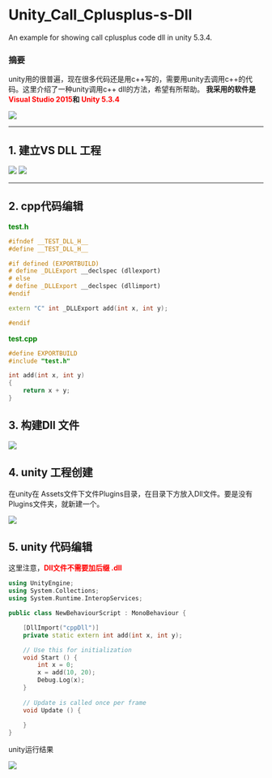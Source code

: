 # Unity_Call_Cplusplus-s-Dll
An example for showing call cplusplus code dll in unity 5.3.4.

### 摘要
unity用的很普遍，现在很多代码还是用c++写的，需要用unity去调用c++的代码。这里介绍了一种unity调用c++ dll的方法，希望有所帮助。
**我采用的软件是<font color=Red>Visual Studio 2015</font>和<font color=Red> Unity 5.3.4</font>**

![](http://images2015.cnblogs.com/blog/1014091/201609/1014091-20160913120622539-49874596.png)

------------

## 1. 建立VS DLL 工程

![](http://images2015.cnblogs.com/blog/1014091/201609/1014091-20160913120631867-909184150.png)
![](http://images2015.cnblogs.com/blog/1014091/201609/1014091-20160913120644336-2084234893.png)

------------

## 2. cpp代码编辑
**<font color=Green>test.h</font>**
```cpp
#ifndef __TEST_DLL_H__
#define __TEST_DLL_H__

#if defined (EXPORTBUILD)  
# define _DLLExport __declspec (dllexport)  
# else  
# define _DLLExport __declspec (dllimport)  
#endif  

extern "C" int _DLLExport add(int x, int y);

#endif
```

**<font color=Green>test.cpp</font>**
```cpp
#define EXPORTBUILD
#include "test.h"

int add(int x, int y)
{
	return x + y;
}
```

## 3. 构建Dll 文件
![](http://images2015.cnblogs.com/blog/1014091/201609/1014091-20160913141901398-1198271649.png)

## 4. unity 工程创建
在unity在 Assets文件下文件Plugins目录，在目录下方放入Dll文件。要是没有Plugins文件夹，就新建一个。

![](http://images2015.cnblogs.com/blog/1014091/201609/1014091-20160913142040430-1093884713.png)

## 5. unity 代码编辑
这里注意，**<font color=Red>Dll文件不需要加后缀 .dll</font>**
```cpp
using UnityEngine;
using System.Collections;
using System.Runtime.InteropServices;

public class NewBehaviourScript : MonoBehaviour {

    [DllImport("cppDll")]
    private static extern int add(int x, int y);

    // Use this for initialization
    void Start () {
        int x = 0;
        x = add(10, 20);
        Debug.Log(x);
	}
	
	// Update is called once per frame
	void Update () {
	
	}
}
```
unity运行结果

![](http://images2015.cnblogs.com/blog/1014091/201609/1014091-20160913142513648-1048417788.png)
